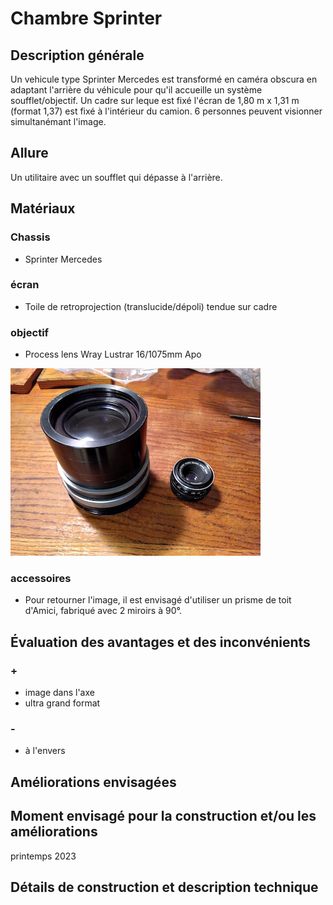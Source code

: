 #  Chambre Sprinter
## Description générale
Un vehicule type Sprinter Mercedes est transformé en caméra obscura en adaptant l'arrière du véhicule pour qu'il accueille un système soufflet/objectif. Un cadre sur leque est fixé l'écran de 1,80 m x 1,31 m (format 1,37) est fixé à l'intérieur du camion. 6 personnes peuvent visionner simultanémant l'image.
## Allure
Un utilitaire avec un soufflet qui dépasse à l'arrière.
## Matériaux
### Chassis
- Sprinter Mercedes
### écran
- Toile de retroprojection (translucide/dépoli) tendue sur cadre
### objectif
- Process lens Wray Lustrar 16/1075mm Apo

![wray_lustrar_16_1075mm_1](../photos/wray_lustrar_16_1075mm_1_ultralight.jpg)
### accessoires
- Pour retourner l'image, il est envisagé d'utiliser un prisme de toit d'Amici, fabriqué avec 2 miroirs à 90°.
## Évaluation des avantages et des inconvénients
### +
- image dans l'axe
- ultra grand format
### -
- à l'envers
## Améliorations envisagées
## Moment envisagé pour la construction et/ou les améliorations
printemps 2023
## Détails de construction et description technique

